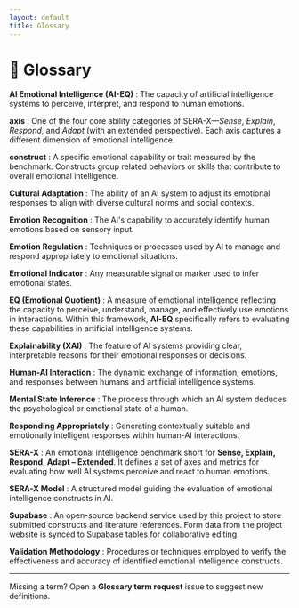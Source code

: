 ```yaml
---
layout: default
title: Glossary
---
```


# 📖 Glossary

**AI Emotional Intelligence (AI-EQ)**
: The capacity of artificial intelligence systems to perceive, interpret, and respond to human emotions.

**axis**
: One of the four core ability categories of SERA-X—*Sense*, *Explain*, *Respond*, and *Adapt* (with an extended perspective). Each axis captures a different dimension of emotional intelligence.

**construct**
: A specific emotional capability or trait measured by the benchmark. Constructs group related behaviors or skills that contribute to overall emotional intelligence.

**Cultural Adaptation**
: The ability of an AI system to adjust its emotional responses to align with diverse cultural norms and social contexts.

**Emotion Recognition**
: The AI's capability to accurately identify human emotions based on sensory input.

**Emotion Regulation**
: Techniques or processes used by AI to manage and respond appropriately to emotional situations.

**Emotional Indicator**
: Any measurable signal or marker used to infer emotional states.

**EQ (Emotional Quotient)**
: A measure of emotional intelligence reflecting the capacity to perceive, understand, manage, and effectively use emotions in interactions. Within this framework, **AI-EQ** specifically refers to evaluating these capabilities in artificial intelligence systems.

**Explainability (XAI)**
: The feature of AI systems providing clear, interpretable reasons for their emotional responses or decisions.

**Human-AI Interaction**
: The dynamic exchange of information, emotions, and responses between humans and artificial intelligence systems.

**Mental State Inference**
: The process through which an AI system deduces the psychological or emotional state of a human.

**Responding Appropriately**
: Generating contextually suitable and emotionally intelligent responses within human-AI interactions.

**SERA-X**
: An emotional intelligence benchmark short for **Sense, Explain, Respond, Adapt – Extended**. It defines a set of axes and metrics for evaluating how well AI systems perceive and react to human emotions.

**SERA-X Model**
: A structured model guiding the evaluation of emotional intelligence constructs in AI.

**Supabase**
: An open-source backend service used by this project to store submitted constructs and literature references. Form data from the project website is synced to Supabase tables for collaborative editing.

**Validation Methodology**
: Procedures or techniques employed to verify the effectiveness and accuracy of identified emotional intelligence constructs.

---

Missing a term? Open a **Glossary term request** issue to suggest new definitions.

